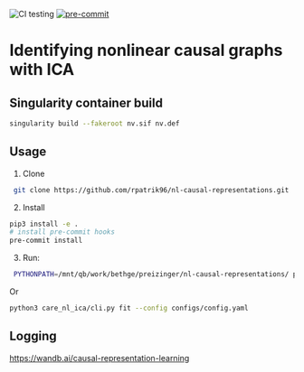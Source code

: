 ![CI testing](https://github.com/rpatrik96/nl-causal-representations/workflows/python%20package/badge.svg?branch=master&event=push)
[![pre-commit](https://img.shields.io/badge/pre--commit-enabled-brightgreen?logo=pre-commit&logoColor=white)](https://github.com/pre-commit/pre-commit)

# Identifying nonlinear causal graphs with ICA

## Singularity container build

```bash
singularity build --fakeroot nv.sif nv.def
```


## Usage 

1. Clone
```bash
 git clone https://github.com/rpatrik96/nl-causal-representations.git
```

2. Install
```bash
pip3 install -e .
# install pre-commit hooks
pre-commit install
```

3. Run:
```bash
 PYTHONPATH=/mnt/qb/work/bethge/preizinger/nl-causal-representations/ python3 care_nl_ica/main.py --variant 1 --project mlp-test --use-ar-mlp --use-wandb --use-dep-mat --use-sem --nonlin-sem --n-steps 1501 --n 3 --notes "Description of the run" --permute
```

Or
```bash
python3 care_nl_ica/cli.py fit --config configs/config.yaml
```

## Logging
https://wandb.ai/causal-representation-learning